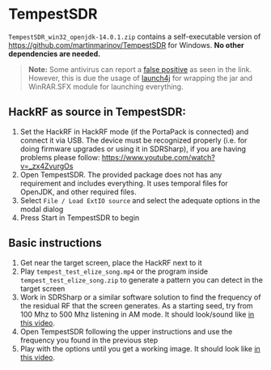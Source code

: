 # TempestSDR

`TempestSDR_win32_openjdk-14.0.1.zip` contains a self-executable version of https://github.com/martinmarinov/TempestSDR for Windows. **No other dependencies are needed.**

> **Note:** Some antivirus can report a [false positive](https://www.virustotal.com/gui/file/d983534737266fb46c84bb3a9e61e99b7122beacd0677e7edf4e74e0552165bf/detection) as seen in the link. However, this is due the usage of [launch4j](http://launch4j.sourceforge.net/) for wrapping the jar and WinRAR.SFX module for launching everything.

## HackRF as source in TempestSDR:
1. Set the HackRF in HackRF mode (if the PortaPack is connected) and connect it via USB. The device must be recognized properly (i.e. for doing firmware upgrades or using it in SDRSharp), if you are having problems please follow: https://www.youtube.com/watch?v=_zx4ZvurgOs
2. Open TempestSDR. The provided package does not has any requirement and includes everything. It uses temporal files for OpenJDK, and other required files.
3. Select `File / Load ExtIO source` and select the adequate options in the modal dialog
4. Press Start in TempestSDR to begin

## Basic instructions

1. Get near the target screen, place the HackRF next to it
2. Play `tempest_test_elize_song.mp4` or the program inside `tempest_test_elize_song.zip` to generate a pattern you can detect in the target screen
3. Work in SDRSharp or a similar software solution to find the frequency of the residual RF that the screen generates. As a starting seed, try from 100 Mhz to 500 Mhz listening in AM mode. It should look/sound like [in this video](find.mp4).
4. Open TempestSDR following the upper instructions and use the frequency you found in the previous step
5. Play with the options until you get a working image. It should look like [in this video](demo.mp4).
